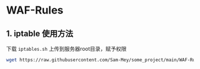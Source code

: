 # WAF-Rules

## 1. iptable 使用方法

下载 `iptables.sh` 上传到服务器root目录，赋予权限  
```bash
wget https://raw.githubusercontent.com/Sam-Mey/some_project/main/WAF-Rules/iptables.sh && chmod +x iptables.sh && ./iptables.sh
```
